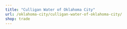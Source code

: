 ```yaml
---
title: "Culligan Water of Oklahoma City"
url: /oklahoma-city/culligan-water-of-oklahoma-city/
shop: trade
---
```

